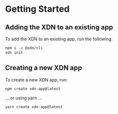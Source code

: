 # Getting Started

## Adding the XDN to an existing app

To add the XDN to an existing app, run the following:

```bash
npm i -g @xdn/cli
xdn init
```

## Creating a new XDN app

To create a new XDN app, run:

```bash
npm create xdn-app@latest
```

... or using yarn ...

```bash
yarn create xdn-app@latest
```
